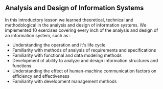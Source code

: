 <h2> Analysis and Design of Information Systems </h2>

In this introductory lesson we learned theoretical, technical and methodological in the analysis and design of information systems. We implemented 10 exercises covering every inch of the analysis and design of an information system, such as :

* Understanding the operation and it's life cycle
* Familiarity with methods of analysis of requirements and specifications
* Familiarity with functional and data modeling methods
* Development of ability to analyze and design information structures and functions
* Understanding the effect of human-machine communication factors on
efficiency and effectiveness
* Familiarity with development management methods
